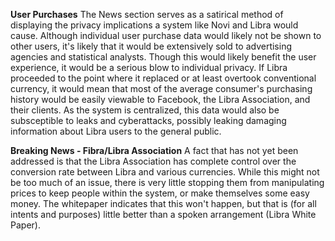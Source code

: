 **User Purchases**
The News section serves as a satirical method of displaying the privacy implications a system like Novi and Libra would cause. Although individual user purchase data would likely not be shown to other users, it's likely that it would be extensively sold to advertising agencies and statistical analysts. Though this would likely benefit the user experience, it would be a serious blow to individual privacy. If Libra proceeded to the point where it replaced or at least overtook conventional currency, it would mean that most of the average consumer's purchasing history would be easily viewable to Facebook, the Libra Association, and their clients. As the system is centralized, this data would also be subsceptible to leaks and cyberattacks, possibly leaking damaging information about Libra users to the general public.

**Breaking News - Fibra/Libra Association**
A fact that has not yet been addressed is that the Libra Association has complete control over the conversion rate between Libra and various currencies. While this might not be too much of an issue, there is very little stopping them from manipulating prices to keep people within the system, or make themselves some easy money. The whitepaper indicates that this won't happen, but that is (for all intents and purposes) little better than a spoken arrangement (Libra White Paper).